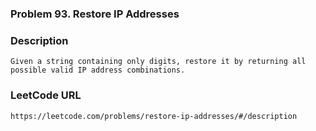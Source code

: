 ### Problem 93. Restore IP Addresses

### Description
	Given a string containing only digits, restore it by returning all possible valid IP address combinations.

### LeetCode URL
	https://leetcode.com/problems/restore-ip-addresses/#/description
